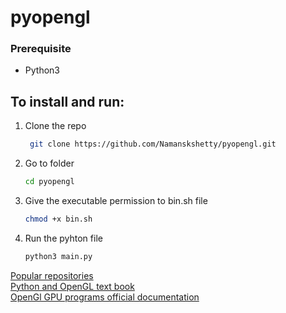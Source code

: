 # pyopengl
### Prerequisite
* Python3
## To install and run:
1. Clone the repo
   ```sh
    git clone https://github.com/Namanskshetty/pyopengl.git
    ```
2. Go to folder
   ```sh
   cd pyopengl
   ```
3. Give the executable permission to bin.sh file
   ```sh
   chmod +x bin.sh
   ```
4. Run the pyhton file
    ```sh
    python3 main.py
    ```
<html><body>
   <a href="https://github.com/Namanskshetty" >Popular repositories</a><br>
   <a href="https://www.labri.fr/perso/nrougier/python-opengl/#preface" >Python and OpenGL text book</a><br>
   <a href="https://www.khronos.org/registry/OpenGL-Refpages/" >OpenGl GPU programs official documentation</a><br>
   </body></html>
